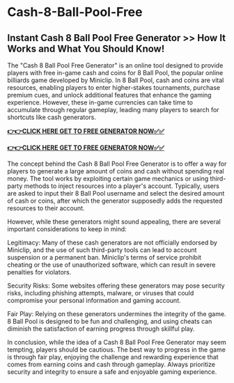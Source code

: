 # Cash-8-Ball-Pool-Free

## Instant Cash 8 Ball Pool Free Generator >> How It Works and What You Should Know!

The "Cash 8 Ball Pool Free Generator" is an online tool designed to provide players with free in-game cash and coins for 8 Ball Pool, the popular online billiards game developed by Miniclip. In 8 Ball Pool, cash and coins are vital resources, enabling players to enter higher-stakes tournaments, purchase premium cues, and unlock additional features that enhance the gaming experience. However, these in-game currencies can take time to accumulate through regular gameplay, leading many players to search for shortcuts like cash generators.

[**👉👉CLICK HERE GET TO FREE GENERATOR NOW✅✅**](https://raj-review.com/8poulxyz)

[**👉👉CLICK HERE GET TO FREE GENERATOR NOW✅✅**](https://raj-review.com/8poulxyz)

The concept behind the Cash 8 Ball Pool Free Generator is to offer a way for players to generate a large amount of coins and cash without spending real money. The tool works by exploiting certain game mechanics or using third-party methods to inject resources into a player's account. Typically, users are asked to input their 8 Ball Pool username and select the desired amount of cash or coins, after which the generator supposedly adds the requested resources to their account.

However, while these generators might sound appealing, there are several important considerations to keep in mind:

Legitimacy: Many of these cash generators are not officially endorsed by Miniclip, and the use of such third-party tools can lead to account suspension or a permanent ban. Miniclip's terms of service prohibit cheating or the use of unauthorized software, which can result in severe penalties for violators.

Security Risks: Some websites offering these generators may pose security risks, including phishing attempts, malware, or viruses that could compromise your personal information and gaming account.

Fair Play: Relying on these generators undermines the integrity of the game. 8 Ball Pool is designed to be fun and challenging, and using cheats can diminish the satisfaction of earning progress through skillful play.

In conclusion, while the idea of a Cash 8 Ball Pool Free Generator may seem tempting, players should be cautious. The best way to progress in the game is through fair play, enjoying the challenge and rewarding experience that comes from earning coins and cash through gameplay. Always prioritize security and integrity to ensure a safe and enjoyable gaming experience.
